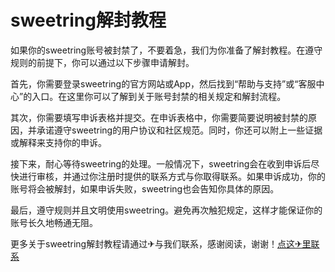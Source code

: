 # sweetring解封教程

如果你的sweetring账号被封禁了，不要着急，我们为你准备了解封教程。在遵守规则的前提下，你可以通过以下步骤申请解封。

首先，你需要登录sweetring的官方网站或App，然后找到“帮助与支持”或“客服中心”的入口。在这里你可以了解到关于账号封禁的相关规定和解封流程。

其次，你需要填写申诉表格并提交。在申诉表格中，你需要简要说明被封禁的原因，并承诺遵守sweetring的用户协议和社区规范。同时，你还可以附上一些证据或解释来支持你的申诉。

接下来，耐心等待sweetring的处理。一般情况下，sweetring会在收到申诉后尽快进行审核，并通过你注册时提供的联系方式与你取得联系。如果申诉成功，你的账号将会被解封，如果申诉失败，sweetring也会告知你具体的原因。

最后，遵守规则并且文明使用sweetring。避免再次触犯规定，这样才能保证你的账号长久地畅通无阻。

更多关于sweetring解封教程请通过✈与我们联系，感谢阅读，谢谢！[点这✈里联系](https://ss.k02.cc)